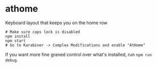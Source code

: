 # athome

Keyboard layout that keeps you on the home row

```
# Make sure caps lock is disabled
npm install
npm start
# Go to Karabiner -> Complex Modifications and enable "AtHome"
```

If you want more fine graned control over what's installed, run `npm run debug`.

